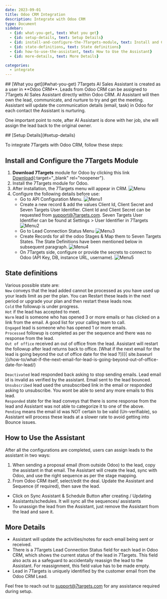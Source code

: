 ```yaml
---
date: 2023-09-01
title: Odoo CRM Integration
description: Integrate with Odoo CRM
type: Document
sidebar:
  - {id: what-you-get, text: What you get}
  - {id: setup-details, text: Setup Details}
  - {id: install-and-configure-the-7Targets-module, text: Install and Configure the 7Targets Module}
  - {id: state-definitions, text: State definitions}
  - {id: how-to-use-the-assistant, text: How to Use the Assistant}
  - {id: more-details, text: More Details}

categories:
  - integrate
---
```


<a name="what-you-get"/>
## [What you get](#what-you-get)
7Targets AI Sales Assistant is created as a user in **Odoo CRM**.
Leads from Odoo CRM can be assigned to 7Targets AI Sales Assistant directly within Odoo CRM. AI Assistant will then own the lead, communicate, and nurture to try and get the meeting. Assistant will update the communication details (email, task) in Odoo for each contact the Assistant is nurturing.

One important point to note, after AI Assistant is done with her job, she will assign the lead back to the original owner.

<a name="setup-details"/>
## [Setup Details](#setup-details)

To integrate 7Targets with Odoo CRM, follow these steps:

## Install and Configure the 7Targets Module

1. **Download 7Targets** module for Odoo by clicking this link [Download](https://apps.odoo.com/apps/modules/15.0/seven_targets/ ){:target="_blank" rel="noopener"}.
2. Install the 7Targets module for Odoo.
3. After installation, the 7Targets menu will appear in CRM.
![Menu](../../images/odoo1.jpeg)
4. Configure the following details before use:
    - Go to API Configuration Menu. 
    ![Menu1](../../images/odoo2.jpeg)
    - Create a new record & add the values Client Id, Client Secret and Seven Targets User Identifier. Client Id and Client Secret can be requested from support@7targets.com. Seven Targets User Identifier can be found at Settings > User Identifier in 7Targets
    ![Menu2](../../images/odoo3.jpeg)
    - Go to Lead Connection Status Menu 
    ![Menu3](../../images/odoo4.jpeg)
    - Create Records for all the odoo Stages & Map them to Seven Targets States. The State Definitions have been mentioned below in subsequent paragraph.
    ![Menu4](../../images/odoo5.jpeg)
    - On 7Targets side, configure or provide the secrets to connect to Odoo (API Key, DB, instance URL, username).
    ![Menu5](../../images/odoo7.jpeg)

## State definitions
 Various possible state are:   
`New` conveys that the lead added cannot be processed as you have used up your leads limit as per the plan. You can Restart these leads in the next period or upgrade your plan and then restart these leads now.  
`Cold` the followup is under progress.   
`Hot` if the lead has accepted to meet.   
`Warm` lead is someone who has opened 3 or more emails or has clicked on a link from the email. A good list for your calling team to call.  
`Engaged` lead is someone who has opened 1 or more emails.  
`Processed` followup is completed as per the sequence and there was no response from the lead.    
`Out of office` received an out of office from the lead. Assistant will restart the followup after lead returns back to office.
 [What if the next email for the lead is going beyond the out of office date for the lead ?]({{ site.baseurl }}/how-to/what-if-the-next-email-for-lead-is-going-beyond-out-of-office-date-for-lead/)

`Deactivated` lead responded back asking to stop sending emails. Lead email id is invalid as verified by the assistant. Email sent to the lead bounced.  
`Unsubscribed` lead used the unsubscribed link in the email or responded asking to unsubscribe. You wont be able to send any more emails to this lead.  
`Responded` state for the lead conveys that there is some response from the lead and Assistant was not able to categorize it to one of the above.  
`Pending` means the email id was NOT certain to be valid (Un-verifiable), so Assistant will process these leads at a slower rate to avoid getting into Bounce issues.

## How to Use the Assistant
After all the configurations are completed, users can assign leads to the assistant in two ways:
1. When sending a proposal email (from outside Odoo) to the lead, copy the assistant in that email. The Assistant will create the lead, sync with Odoo, and use the right sequence as per the stage mapping.
2. From Odoo CRM itself, select/edit the deal. Update the Assistant and Sequence (if required), then save the lead.

- Click on Sync Assistant & Schedule Button after creating / Updating Assistants/schedules. It will sync all the sequences/ assistants
- To unassign the lead from the Assistant, just remove the Assistant from the lead and save it.

## More Details
   - Assistant will update the activities/notes for each email being sent or received.
   - There is a 7Targets Lead Connection Status field for each lead in Odoo CRM, which shows the current status of the lead in 7Targets. This field also acts as a safeguard to accidentally reassign the lead to the Assistant. For reassignment, this field value has to be made empty.
   - Lead in 7Targets is uniquely identified by the customer email from the Odoo CRM Lead.
   

Feel free to reach out to support@7targets.com for any assistance required during setup.
